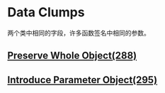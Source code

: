 # Data Clumps

两个类中相同的字段，许多函数签名中相同的参数。

## [Preserve Whole Object(288)](..\简化函数调用\Preserve-Whole-Object.md)

## [Introduce Parameter Object(295)](..\简化函数调用\Introduce-Parameter-Object.md)

